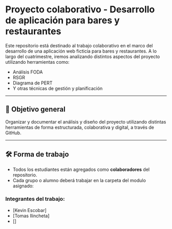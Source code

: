 # Proyecto colaborativo - Desarrollo de aplicación para bares y restaurantes

Este repositorio está destinado al trabajo colaborativo en el marco del desarrollo de una aplicación web ficticia para bares y restaurantes. A lo largo del cuatrimestre, iremos analizando distintos aspectos del proyecto utilizando herramientas como:

- Análisis FODA
- RSGR
- Diagrama de PERT
- Y otras técnicas de gestión y planificación

---

## 🎯 Objetivo general

Organizar y documentar el análisis y diseño del proyecto utilizando distintas herramientas de forma estructurada, colaborativa y digital, a través de GitHub.

---

## 🛠️ Forma de trabajo

- Todos los estudiantes están agregados como **colaboradores** del repositorio.
- Cada grupo o alumno deberá trabajar en la carpeta del modulo asignado:

### Integrantes del trabajo:
- [Kevin Escobar] 
- [Tomas Ilincheta] 
- [] 
